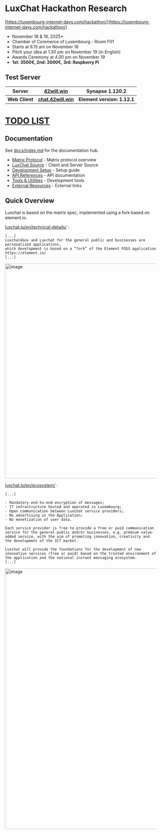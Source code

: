 # LuxChat Hackathon Research

[https://luxembourg-internet-days.com/hackathon/](https://luxembourg-internet-days.com/hackathon/)
- November 18 & 19, 2025*
- Chamber of Commerce of Luxembourg - Room F01
- Starts at 8.15 am on November 18
- Pitch your idea at 1.30 pm on November 19 (in English)
- Awards Ceremony at 4.00 pm on November 19
- **1st: 3500€, 2nd: 2000€, 3rd: Raspberry Pi**

## Test Server


| **Server** | [42will.win](https://42will.win)  | Synapse 1.120.2 |
|---| ---| --- |
| **Web Client** | [**chat.42will.win**](https://chat.42will.win) | **Element version: 1.12.1** |


# [**TODO LIST**](./TODO.md) 


## Documentation

See [docs/index.md](./docs/index.md) for the documentation hub.

- [Matrix Protocol](./docs/matrix-protocol.md) - Matrix protocol overview
- [LuxChat Source](./docs/luxchat-source.md) - Client and Server Source
- [Development Setup](./docs/development-setup.md) - Setup guide
- [API References](./docs/api-references.md) - API documentation
- [Tools & Utilities](./docs/tools-and-utilities.md) - Development tools
- [External Resources](./docs/resources/external-links.md) - External links


## Quick Overview

Luxchat is based on the matrix spec, implemented using a fork based on element.io.

[luxchat.lu/en/technical-details/](https://www.luxchat.lu/en/technical-details/) :
```
[...]
Luxchat4Gov and Luxchat for the general public and businesses are personalized applications,
which development is based on a “fork” of the Element FOSS application https://element.io/
[...]
```
<img width="1024" height="709" alt="image" src="https://github.com/user-attachments/assets/01b063d2-a0bd-4872-bfd5-58b9538aee67" />

[luxchat.lu/en/ecosystem/](https://www.luxchat.lu/en/ecosystem/) :
```
[...]

- Mandatory end-to-end encryption of messages;
- IT infrastructure hosted and operated in Luxembourg;
- Open communication between Luxchat service providers;
- No advertising in the Application;
- No monetization of user data.

Each service provider is free to provide a free or paid communication service for the general public and/or businesses, e.g. premium value-added service, with the aim of promoting innovation, creativity and the development of the ICT market.

Luxchat will provide the foundations for the development of new innovative services (free or paid) based on the trusted environment of the application and the national instant messaging ecosystem.
[...]
```
<img width="1920" height="860" alt="image" src="https://github.com/user-attachments/assets/a390bba0-22d7-4107-a301-f43b68acc91e" />




